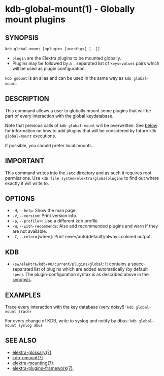 kdb-global-mount(1) - Globally mount plugins
============================================

## SYNOPSIS

`kdb global-mount [<plugin> [<config>] [..]]`

- `plugin` are the Elektra plugins to be mounted globally.
- Plugins may be followed by a `,` separated list of `keys=values` pairs which will be used as plugin configuration.

`kdb gmount` is an alias and can be used in the same way as `kdb global-mount`.


## DESCRIPTION

This command allows a user to globally mount some plugins that will be part of every interaction with the global keydatabase.

Note that previous calls of `kdb global-mount` will be overwritten.
See [below](#KDB) for information on how to add plugins that will be considered by future `kdb global-mount` executions.

If possible, you should prefer local mounts.


## IMPORTANT

This command writes into the `/etc` directory and as such it requires root permissions.
Use `kdb file system/elektra/globalplugins` to find out where exactly it will write to.


## OPTIONS

- `-H`, `--help`:
  Show the man page.
- `-V`, `--version`:
  Print version info.
- `-p`, `--profile`=<profile>:
  Use a different kdb profile.
- `-W`, `--with-recommends`:
  Also add recommended plugins and warn if they are not available.
- `-C`, `--color`=[when]:
  Print never/auto(default)/always colored output.



## KDB

- `/sw/elektra/kdb/#0/current/plugins/global`:
  It contains a space-separated list of plugins
  which are added automatically (by default `spec`).
  The plugin-configuration syntax is as described above in the [synopsis](#SYNOPSIS).


## EXAMPLES

Trace every interaction with the key database (very noisy!):
`kdb global-mount tracer`

For every change of KDB, write to syslog and notify by dbus:
`kdb global-mount syslog dbus`


## SEE ALSO

- [elektra-glossary(7)](elektra-glossary.md).
- [kdb-umount(7)](kdb-umount.md).
- [elektra-mounting(7)](elektra-mounting.md).
- [elektra-plugins-framework(7)](elektra-plugins-framework.md).
